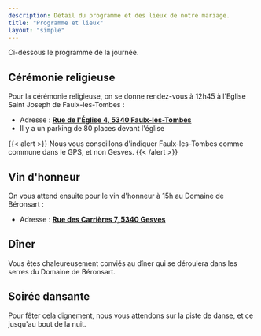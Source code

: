 ```yaml
---
description: Détail du programme et des lieux de notre mariage.
title: "Programme et lieux"
layout: "simple"
---
```


Ci-dessous le programme de la journée.

## Cérémonie religieuse

Pour la cérémonie religieuse, on se donne rendez-vous à 12h45 à l'Eglise Saint Joseph de Faulx-les-Tombes :

- Adresse : [**Rue de l'Église 4, 5340 Faulx-les-Tombes**](https://goo.gl/maps/iodiArA1H5ZXrkYe6)
- Il y a un parking de 80 places devant l'église

{{< alert >}}
Nous vous conseillons d'indiquer Faulx-les-Tombes comme commune dans le GPS, et non Gesves.
{{< /alert >}}

## Vin d'honneur

On vous attend ensuite pour le vin d'honneur à 15h au Domaine de Béronsart :

- Adresse : [**Rue des Carrières 7, 5340 Gesves**](https://goo.gl/maps/2AxCz3uQ3updXrCw6)

## Dîner

Vous êtes chaleureusement conviés au dîner qui se déroulera dans les serres du Domaine de Béronsart.

## Soirée dansante

Pour fêter cela dignement, nous vous attendons sur la piste de danse, et ce jusqu'au bout de la nuit.
